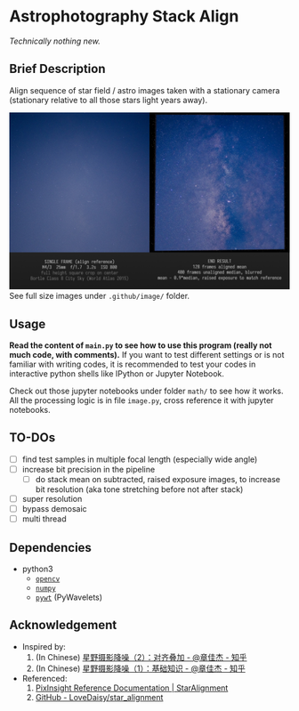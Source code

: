 # Astrophotography Stack Align

_Technically nothing new._

## Brief Description

Align sequence of star field / astro images taken with a stationary camera (stationary relative to all those stars light years away).

![End Result Example](./.github/image/github_readme_img__end_result.jpg)
See full size images under `.github/image/` folder.

## Usage

**Read the content of `main.py` to see how to use this program (really not much code, with comments).**  If you want to test different settings or is not familiar with writing codes, it is recommended to test your codes in interactive python shells like IPython or Jupyter Notebook.

Check out those jupyter notebooks under folder `math/` to see how it works.  All the processing logic is in file `image.py`, cross reference it with jupyter notebooks.

## TO-DOs

- [ ] find test samples in multiple focal length (especially wide angle)
- [ ] increase bit precision in the pipeline
  - [ ] do stack mean on subtracted, raised exposure images, to increase bit resolution (aka tone stretching before not after stack)
- [ ] super resolution
- [ ] bypass demosaic
- [ ] multi thread

## Dependencies

- python3
  - [`opencv`](https://docs.opencv.org/master/)
  - [`numpy`](https://numpy.org/doc/stable/)
  - [`pywt`](https://pywavelets.readthedocs.io/en/latest/) (PyWavelets)

## Acknowledgement

- Inspired by:
  1. (In Chinese) [星野摄影降噪（2）：对齐叠加 - @章佳杰 - 知乎](https://zhuanlan.zhihu.com/p/25311770)
  1. (In Chinese) [星野摄影降噪（1）：基础知识 - @章佳杰 - 知乎](https://zhuanlan.zhihu.com/p/25111196)
- Referenced:
  1. [PixInsight Reference Documentation | StarAlignment](https://pixinsight.com/doc/tools/StarAlignment/StarAlignment.html)
  1. [GitHub - LoveDaisy/star_alignment](https://github.com/LoveDaisy/star_alignment)
